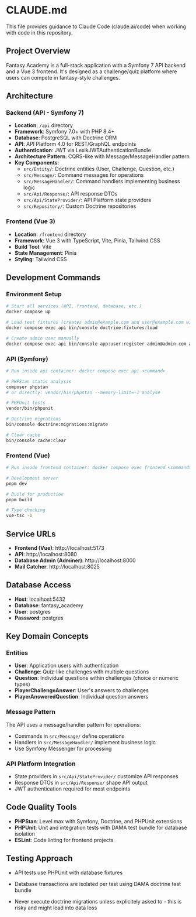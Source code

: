 # CLAUDE.md

This file provides guidance to Claude Code (claude.ai/code) when working with code in this repository.

## Project Overview

Fantasy Academy is a full-stack application with a Symfony 7 API backend and a Vue 3 frontend. It's designed as a challenge/quiz platform where users can compete in fantasy-style challenges.

## Architecture

### Backend (API - Symfony 7)
- **Location**: `/api` directory
- **Framework**: Symfony 7.0+ with PHP 8.4+
- **Database**: PostgreSQL with Doctrine ORM
- **API**: API Platform 4.0 for REST/GraphQL endpoints
- **Authentication**: JWT via LexikJWTAuthenticationBundle
- **Architecture Pattern**: CQRS-like with Message/MessageHandler pattern
- **Key Components**:
  - `src/Entity/`: Doctrine entities (User, Challenge, Question, etc.)
  - `src/Message/`: Command messages for operations
  - `src/MessageHandler/`: Command handlers implementing business logic
  - `src/Api/Response/`: API response DTOs
  - `src/Api/StateProvider/`: API Platform state providers
  - `src/Repository/`: Custom Doctrine repositories 

### Frontend (Vue 3)
- **Location**: `/frontend` directory
- **Framework**: Vue 3 with TypeScript, Vite, Pinia, Tailwind CSS
- **Build Tool**: Vite
- **State Management**: Pinia
- **Styling**: Tailwind CSS

## Development Commands

### Environment Setup
```bash
# Start all services (API, frontend, database, etc.)
docker compose up

# Load test fixtures (creates admin@example.com and user@example.com with password 'pass')
docker compose exec api bin/console doctrine:fixtures:load

# Create admin user manually
docker compose exec api bin/console app:user:register admin@admin.com admin
```

### API (Symfony)

```bash
# Run inside api container: docker compose exec api <command>

# PHPStan static analysis
composer phpstan
# or directly: vendor/bin/phpstan --memory-limit=-1 analyse

# PHPUnit tests
vendor/bin/phpunit

# Doctrine migrations
bin/console doctrine:migrations:migrate

# Clear cache
bin/console cache:clear
```

### Frontend (Vue)
```bash
# Run inside frontend container: docker compose exec frontend <command>

# Development server
pnpm dev

# Build for production
pnpm build

# Type checking
vue-tsc -b
```

## Service URLs
- **Frontend (Vue)**: http://localhost:5173
- **API**: http://localhost:8080
- **Database Admin (Adminer)**: http://localhost:8000
- **Mail Catcher**: http://localhost:8025

## Database Access
- **Host**: localhost:5432
- **Database**: fantasy_academy
- **User**: postgres
- **Password**: postgres

## Key Domain Concepts

### Entities
- **User**: Application users with authentication
- **Challenge**: Quiz-like challenges with multiple questions
- **Question**: Individual questions within challenges (choice or numeric types)
- **PlayerChallengeAnswer**: User's answers to challenges
- **PlayerAnsweredQuestion**: Individual question answers

### Message Pattern
The API uses a message/handler pattern for operations:
- Commands in `src/Message/` define operations
- Handlers in `src/MessageHandler/` implement business logic
- Use Symfony Messenger for processing

### API Platform Integration
- State providers in `src/Api/StateProvider/` customize API responses
- Response DTOs in `src/Api/Response/` shape API output
- JWT authentication required for most endpoints

## Code Quality Tools
- **PHPStan**: Level max with Symfony, Doctrine, and PHPUnit extensions
- **PHPUnit**: Unit and integration tests with DAMA test bundle for database isolation
- **ESLint**: Code linting for frontend projects

## Testing Approach
- API tests use PHPUnit with database fixtures
- Database transactions are isolated per test using DAMA doctrine test bundle

- Never execute doctrine migrations unless explicitely asked to - this is risky and might lead into data loss
